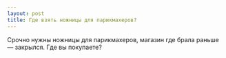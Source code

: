 ```yaml
---
layout: post 
title: Где взять ножницы для парикмахеров? 
--- 
```

Срочно нужны ножницы для парикмахеров, магазин где брала раньше — закрылся. Где вы покупаете?
